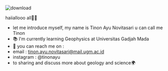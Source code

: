 ![download](https://user-images.githubusercontent.com/111742232/188780905-f0ccfd8e-c70b-47ba-b292-f8e31ae576ff.jpg)

haiiallooo all🙌🏻
- let me introduce myself, my name is Tinon Ayu Novitasari u can call me Tinon
- 📚 l'm currently learning Geophysics at Universitas Gadjah Mada
- 💌 you can reach me on :
- email : tinon.ayu.novitasari@mail.ugm.ac.id
- instagram : @tinonayu 
- to sharing and discuss more about geology and science🌍
